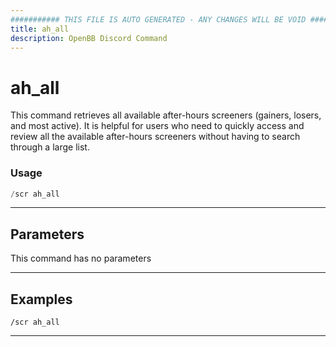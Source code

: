 ```yaml
---
########### THIS FILE IS AUTO GENERATED - ANY CHANGES WILL BE VOID ###########
title: ah_all
description: OpenBB Discord Command
---
```


# ah_all

This command retrieves all available after-hours screeners (gainers, losers, and most active). It is helpful for users who need to quickly access and review all the available after-hours screeners without having to search through a large list.

### Usage

```python wordwrap
/scr ah_all
```

---

## Parameters

This command has no parameters



---

## Examples

```
/scr ah_all
```

---

